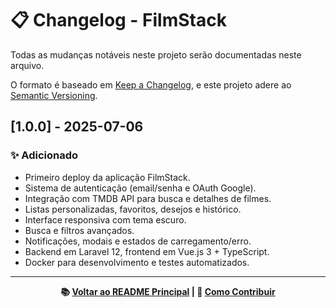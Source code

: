 # 📋 Changelog - FilmStack

Todas as mudanças notáveis neste projeto serão documentadas neste arquivo.

O formato é baseado em [Keep a Changelog](https://keepachangelog.com/pt-BR/1.0.0/),
e este projeto adere ao [Semantic Versioning](https://semver.org/lang/pt-BR/).

## [1.0.0] - 2025-07-06

### ✨ Adicionado
- Primeiro deploy da aplicação FilmStack.
- Sistema de autenticação (email/senha e OAuth Google).
- Integração com TMDB API para busca e detalhes de filmes.
- Listas personalizadas, favoritos, desejos e histórico.
- Interface responsiva com tema escuro.
- Busca e filtros avançados.
- Notificações, modais e estados de carregamento/erro.
- Backend em Laravel 12, frontend em Vue.js 3 + TypeScript.
- Docker para desenvolvimento e testes automatizados.

---

<div align="center">

**📚 [Voltar ao README Principal](../README.md) | 🤝 [Como Contribuir](./CONTRIBUTING.md)**

</div>
